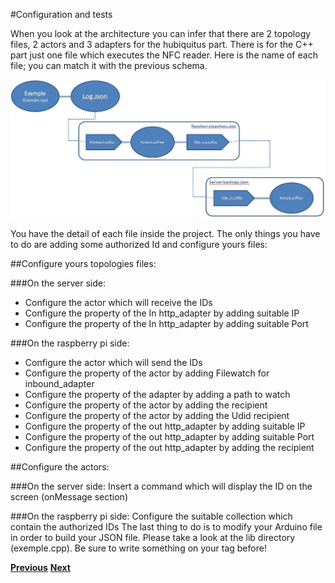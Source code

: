 #Configuration and tests

When you look at the architecture you can infer that there are 2 topology files, 2 actors and 3 adapters for the hubiquitus part. There is for the C++ part just one file which executes the NFC reader. Here is the name of each file; you can match it with the previous schema.

![**File network**](Image/fileslink.jpg)

You have the detail of each file inside the project. The only things you have to do are adding some authorized Id and configure yours files:

##Configure yours topologies files:

###On the server side:
* Configure the actor which will receive the IDs 
* Configure the  property of the In  http_adapter by adding suitable IP
* Configure the  property of the In http_adapter by adding suitable Port

###On the raspberry pi side:
* Configure the actor which will send the IDs
* Configure the property of the actor by adding Filewatch for inbound_adapter
* Configure the property of the adapter by adding a path to watch
* Configure the property of the actor by adding the recipient
* Configure the property of the actor by adding the Udid recipient
* Configure the  property of the out  http_adapter by adding suitable IP
* Configure the  property of the out http_adapter by adding suitable Port
* Configure the  property of the out http_adapter by adding the recipient 


##Configure the actors:

###On the server side:
Insert a command which will display the ID on the screen (onMessage section)

###On the raspberry pi side:
Configure the suitable collection which contain the authorized IDs
The last thing to do is to modify your Arduino file in order to build your JSON file. Please take a look at the lib directory (exemple.cpp). Be sure to write something on your tag before!

[**Previous**](Architecture.md)           [**Next**](Testandsuggestions.md)
